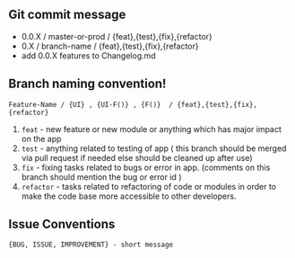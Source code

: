 ## Git commit message

 * 0.0.X / master-or-prod / {feat},{test},{fix},{refactor}
 * 0.X / branch-name / {feat},{test},{fix},{refactor}
 * add 0.0.X features to Changelog.md

## Branch naming convention!

` Feature-Name / {UI} , {UI-F()} , {F()}  / {feat},{test},{fix},{refactor} `

1. `feat` - new feature or new module or anything which has major impact on the app
2. `test` - anything related to testing of app ( this branch should be merged via pull request if needed else should be cleaned up after use)  
3. `fix` - fixing tasks related to bugs or error in app. (comments on this branch should mention the bug or error id )  
4. `refactor` - tasks related to refactoring of code or modules in order to make the code base more accessible to other developers.

## Issue Conventions

`{BUG, ISSUE, IMPROVEMENT} - short message`
